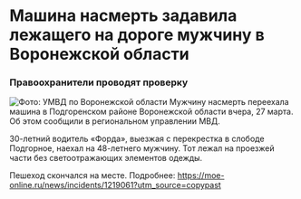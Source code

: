 # Машина насмерть задавила лежащего на дороге мужчину в Воронежской области
### Правоохранители проводят проверку
![](https://files.moe-online.ru/media/2/0/0/8/8/0/1/material_1219061/original_photo-thumb_1920.jpg "Фото: УМВД по Воронежской области")
Мужчину насмерть переехала машина в Подгоренском районе Воронежской области вчера, 27 марта. Об этом сообщили в региональном управлении МВД.

30-летний водитель «Форда», выезжая с перекрестка в слободе Подгорное, наехал на 48-летнего мужчину. Тот лежал на проезжей части без светоотражающих элементов одежды.

Пешеход скончался на месте.
Подробнее: https://moe-online.ru/news/incidents/1219061?utm_source=copypast
